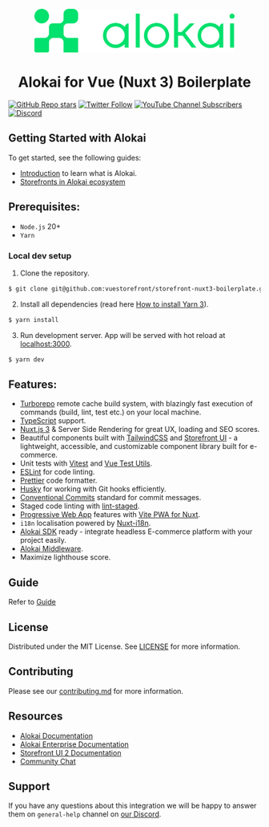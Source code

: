 <p align="center">
  <a href="https://https://vuestorefront.io/">
  <picture>
    <img src="./_readme/Logo.png" width="400px" height="auto"/>
  </picture>
  </a>
  <h1 align="center">Alokai for Vue (Nuxt 3) Boilerplate</h1>
</p>

[![GitHub Repo stars](https://img.shields.io/github/stars/vuestorefront/vue-storefront?style=social)](https://github.com/vuestorefront/vue-storefront)
[![Twitter Follow](https://img.shields.io/twitter/follow/vuestorefront?style=social)](https://twitter.com/vuestorefront)
[![YouTube Channel Subscribers](https://img.shields.io/youtube/channel/subscribers/UCkm1F3Cglty3CE1QwKQUhhg?style=social)](https://www.youtube.com/c/VueStorefront)
[![Discord](https://img.shields.io/discord/770285988244750366?label=join%20discord&logo=Discord&logoColor=white)](https://discord.vuestorefront.io)

## Getting Started with Alokai

To get started, see the following guides:

- [Introduction]([https://docs.vuestorefront.io/v2/getting-started/introduction.html](https://docs.vuestorefront.io/general)) to learn what is Alokai.
- [Storefronts in Alokai ecosystem](https://docs.vuestorefront.io/storefronts)
## Prerequisites:

- `Node.js` 20+
- `Yarn`

### Local dev setup

1. Clone the repository.

```bash
$ git clone git@github.com:vuestorefront/storefront-nuxt3-boilerplate.git
```

2. Install all dependencies (read here [How to install Yarn 3](https://yarnpkg.com/getting-started/install)).

```bash
$ yarn install
```

3. Run development server. App will be served with hot reload at [localhost:3000](http://localhost:3000/).

```bash
$ yarn dev
```

## Features:

- [Turborepo](https://turbo.build/) remote cache build system, with blazingly fast execution of commands (build, lint, test etc.) on your local machine.
- [TypeScript](https://www.typescriptlang.org/) support.
- [Nuxt.js 3](https://nuxt.com/) & Server Side Rendering for great UX, loading and SEO scores.
- Beautiful components built with [TailwindCSS](https://tailwindcss.com/) and [Storefront UI](https://docs.storefrontui.io/v2/) - a lightweight, accessible, and customizable component library built for e-commerce.
- Unit tests with [Vitest](https://vitest.dev/) and [Vue Test Utils](https://test-utils.vuejs.org).
- [ESLint](https://eslint.org/) for code linting.
- [Prettier](https://prettier.io/) code formatter.
- [Husky](https://typicode.github.io/husky/) for working with Git hooks efficiently.
- [Conventional Commits](https://www.conventionalcommits.org/en/v1.0.0/) standard for commit messages.
- Staged code linting with [lint-staged](https://github.com/okonet/lint-staged).
- [Progressive Web App](https://developer.mozilla.org/en-US/docs/Web/Progressive_web_apps/Guides/What_is_a_progressive_web_app) features with [Vite PWA for Nuxt](https://vite-pwa-org.netlify.app/).
- `i18n` localisation powered by [Nuxt-i18n](https://i18n.nuxtjs.org).
- [Alokai SDK](https://docs.vuestorefront.io/sdk/) ready - integrate headless E-commerce platform with your project easily.
- [Alokai Middleware](https://docs.vuestorefront.io/v2/architecture/server-middleware.html).
- Maximize lighthouse score.

## Guide

Refer to [Guide](GUIDE.md)

## License

Distributed under the MIT License. See [LICENSE](LICENSE.md) for more information.

## Contributing

Please see our [contributing.md](contributing.md) for more information.

## Resources

- [Alokai Documentation](https://docs.vuestorefront.io/v2/)
- [Alokai Enterprise Documentation](https://docs.vuestorefront.io/v2/general/enterprise.html)
- [Storefront UI 2 Documentation](https://docs.storefrontui.io/v2/)
- [Community Chat](http://discord.vuestorefront.io)

## Support

If you have any questions about this integration we will be happy to answer them on `general-help` channel on [our Discord](http://discord.vuestorefront.io).
